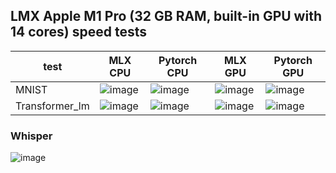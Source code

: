 ## LMX Apple M1 Pro (32 GB RAM, built-in GPU with 14 cores) speed tests
| test | MLX CPU | Pytorch CPU | MLX GPU | Pytorch GPU |
--- | --- | --- | --- |--- |
| MNIST | ![image](https://github.com/ivanrylov/mlx-m1-pro-speed-tests/assets/9760942/f5aa5b03-bf91-4439-ae79-81094963d777) | ![image](https://github.com/ivanrylov/mlx-m1-pro-speed-tests/assets/9760942/9e705037-14ac-47f9-ad73-8578b92d864c) | ![image](https://github.com/ivanrylov/mlx-m1-pro-speed-tests/assets/9760942/5418c590-755a-4f4b-82e4-34d393700945) | ![image](https://github.com/ivanrylov/mlx-m1-pro-speed-tests/assets/9760942/7637f253-d7b6-4c84-9dc4-5a7115640c1f) |
| Transformer_lm | ![image](https://github.com/ivanrylov/mlx-m1-pro-speed-tests/assets/9760942/e3020b9f-53b4-4569-bbc9-b351fd4a58a9) | ![image](https://github.com/ivanrylov/mlx-m1-pro-speed-tests/assets/9760942/26d1b939-3c42-45a2-ae6d-6ad280bcabf6) | ![image](https://github.com/ivanrylov/mlx-m1-pro-speed-tests/assets/9760942/b6993425-4b74-4e6d-a4d9-54dca740fc5a) | ![image](https://github.com/ivanrylov/mlx-m1-pro-speed-tests/assets/9760942/f26f40fa-b7a3-448b-83dd-76b5c3310f83) | 

### Whisper 
![image](https://github.com/ivanrylov/mlx-m1-pro-speed-tests/assets/9760942/d0f5e40e-4da9-41ae-9919-8ef4f6d15a7a)







